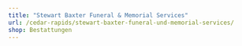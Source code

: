 ```yaml
---
title: "Stewart Baxter Funeral & Memorial Services"
url: /cedar-rapids/stewart-baxter-funeral-und-memorial-services/
shop: Bestattungen
---
```

